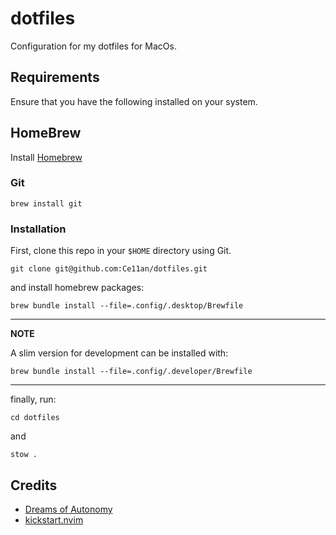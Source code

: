 # dotfiles

Configuration for my dotfiles for MacOs.

## Requirements

Ensure that you have the following installed on your system.

## HomeBrew

Install [Homebrew](https://brew.sh)

### Git

```posh
brew install git
```

### Installation

First, clone this repo in your `$HOME` directory using Git.

```posh
git clone git@github.com:Ce11an/dotfiles.git
```

and install homebrew packages:

```posh
brew bundle install --file=.config/.desktop/Brewfile
```

---
**NOTE**

A slim version for development can be installed with:

```posh
brew bundle install --file=.config/.developer/Brewfile
```

---

finally, run:

```posh
cd dotfiles
```

and

```posh
stow .
```

## Credits

- [Dreams of Autonomy](https://youtu.be/y6XCebnB9gs?si=DBYB0mw6psBMK4Xn)
- [kickstart.nvim](https://github.com/nvim-lua/kickstart.nvim)

